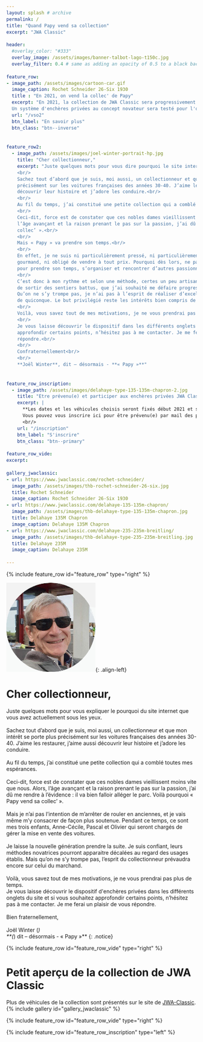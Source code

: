 ```yaml
---
layout: splash # archive
permalink: /
title: "Quand Papy vend sa collection"
excerpt: "JWA Classic"

header:
  #overlay_color: "#333"
  overlay_image: /assets/images/banner-talbot-lago-t150c.jpg
  overlay_filter: 0.4 # same as adding an opacity of 0.5 to a black background

feature_row:
- image_path: /assets/images/cartoon-car.gif
  image_caption: Rochet Schneider 26-Six 1930
  title : "En 2021, on vend la collec' de Papy"
  excerpt: "En 2021, la collection de JWA Classic sera progressivement mise en vente.<br/>
  Un système d'enchères privées au concept novateur sera testé pour l'occasion. Celui-ci repose sur trois principes majeurs : pas de frais pour l'acheteur, une période de présentation suffisamment longue pour parfaire son appréciation du véhicule, pas de prix de réserve."
  url: "/vso2"
  btn_label: "En savoir plus"
  btn_class: "btn--inverse"


feature_row2:
  - image_path: /assets/images/joel-winter-portrait-hp.jpg
    title: "Cher collectionneur,"
    excerpt: "Juste quelques mots pour vous dire pourquoi le site internet que vous consultez actuellement existe.<br/>
    <br/>
    Sachez tout d’abord que je suis, moi aussi, un collectionneur et que mon intérêt se porte plus
    précisément sur les voitures françaises des années 30-40. J’aime les restaurer, j’aime aussi
    découvrir leur histoire et j’adore les conduire.<br/>
    <br/>
    Au fil du temps, j’ai constitué une petite collection qui a comblé toutes mes espérances.<br/>
    <br/>
    Ceci-dit, force est de constater que ces nobles dames vieillissent moins vite que nous. Alors,
    l’âge avançant et la raison prenant le pas sur la passion, j’ai dû me rendre à l’évidence : il va bien falloir me défaire de mes véhicules. Vous avez compris le pourquoi de « Papy vend sa
    collec’ ».<br/>
    <br/>
    Mais « Papy » va prendre son temps.<br/>
    <br/>
    En effet, je ne suis ni particulièrement pressé, ni particulièrement
    gourmand, ni obligé de vendre à tout prix. Pourquoi dès lors, ne pas profiter de l’occasion
    pour prendre son temps, s’organiser et rencontrer d’autres passionnés ?<br/>
    <br/>
    C’est donc à mon rythme et selon une méthode, certes un peu artisanale mais qui a le mérite
    de sortir des sentiers battus, que j’ai souhaité me défaire progressivement de ma collection.
    Qu’on ne s’y trompe pas, je n’ai pas à l’esprit de réaliser d’excellentes affaires au détriment
    de quiconque. Le but privilégié reste les intérêts bien compris de chaque partie.<br/>
    <br/>
    Voilà, vous savez tout de mes motivations, je ne vous prendrai pas plus de temps.<br/>
    <br/>
    Je vous laisse découvrir le dispositif dans les différents onglets du site et si vous souhaitez
    approfondir certains points, n’hésitez pas à me contacter. Je me ferai un plaisir de vous
    répondre.<br/>
    <br/>
    Confraternellement<br/>
    <br/>
    **Joël Winter**, dit – désormais - **« Papy »**"


feature_row_inscription:
  - image_path: /assets/images/delahaye-type-135-135m-chapron-2.jpg
    title: "Etre prévenu(e) et participer aux enchères privées JWA Classic"
    excerpt: |
      **Les dates et les véhicules choisis seront fixés début 2021 et seront priorairement communiqués par email aux inscrits.**<br/>
      Vous pouvez vous inscrire ici pour être prévenu(e) par mail des prochaines ventes.
      <br/>
    url: "/inscription"
    btn_label: "S'inscrire"
    btn_class: "btn--primary"

feature_row_vide:
excerpt:

gallery_jwaclassic:
- url: https://www.jwaclassic.com/rochet-schneider/
  image_path: /assets/images/thb-rochet-schneider-26-six.jpg
  title: Rochet Schneider
  image_caption: Rochet Schneider 26-Six 1930
- url: https://www.jwaclassic.com/delahaye-135-135m-chapron/
  image_path: /assets/images/thb-delahaye-type-135-135m-chapron.jpg
  title: Delahaye 135M Chapron
  image_caption: Delahaye 135M Chapron
- url: https://www.jwaclassic.com/delahaye-235-235m-breitling/
  image_path: /assets/images/thb-delahaye-type-235-235m-breitling.jpg
  title: Delahaye 235M
  image_caption: Delahaye 235M

---
```

{% include feature_row id="feature_row" type="right" %}

![image-left](/assets/images/portraitjw2.jpg){: .align-left}

# Cher collectionneur,
Juste quelques mots pour vous expliquer le pourquoi du site internet que vous avez actuellement sous les yeux.<br/>
<br/>
Sachez tout d’abord que je suis, moi aussi, un collectionneur et que mon intérêt se porte plus
précisément sur les voitures françaises des années 30-40. J’aime les restaurer, j’aime aussi
découvrir leur histoire et j’adore les conduire.<br/>
<br/>
Au fil du temps, j’ai constitué une petite collection qui a comblé toutes mes espérances.<br/>
<br/>
Ceci-dit, force est de constater que ces nobles dames vieillissent moins vite que nous. Alors,
l’âge avançant et la raison prenant le pas sur la passion, j’ai dû me rendre à l’évidence : il va bien falloir alléger le parc. Voilà pourquoi « Papy vend sa collec’ ».<br/>
<br/>
Mais je n’ai pas l’intention de m’arrêter de rouler en anciennes, et je vais même m’y consacrer de façon plus soutenue. Pendant ce temps, ce sont mes trois enfants, Anne-Cécile, Pascal et Olivier qui seront chargés de gérer la mise en vente des voitures.<br/>
<br/>
Je laisse la nouvelle génération prendre la suite. Je suis confiant, leurs méthodes novatrices pourront apparaitre décalées au regard des usages établis. Mais qu’on ne s’y trompe pas, l’esprit du collectionneur prévaudra encore sur celui du marchand.<br/>
<br/>
Voilà, vous savez tout de mes motivations, je ne vous prendrai pas plus de temps.<br/>
Je vous laisse découvrir le dispositif d'enchères privées dans les différents onglets du site et si vous souhaitez approfondir certains points, n’hésitez pas à me contacter. Je me ferai un plaisir de vous répondre.<br/>
<br/>
Bien fraternellement,<br/>
<br/>
Joël Winter (*)<br/>
**(*) dit – désormais - « Papy »**
{: .notice}

{% include feature_row id="feature_row_vide" type="right" %}

# Petit aperçu de la collection de JWA Classic
Plus de véhicules de la collection sont présentés sur le site de [JWA-Classic](https://www.jwaclassic.com).
{% include gallery id="gallery_jwaclassic" %}

{% include feature_row id="feature_row_vide" type="right" %}

{% include feature_row id="feature_row_inscription" type="left" %}
